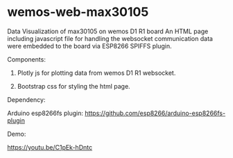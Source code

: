 # wemos-web-max30105
Data Visualization of max30105 on wemos D1 R1 board 
An HTML page including javascript file for handling the websocket communication data were embedded to the board via ESP8266 SPIFFS plugin.

Components:

1. Plotly js for plotting data from wemos D1 R1 websocket.

2. Bootstrap css for styling the html page.

Dependency:

Arduino esp8266fs plugin: https://github.com/esp8266/arduino-esp8266fs-plugin

Demo:

https://youtu.be/C1pEk-hDntc
